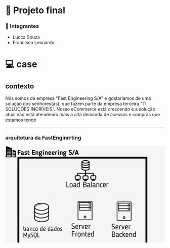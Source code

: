 # 🚀 Projeto final


### 👥 Integrantes
- Lucca Souza
- Francisco Leonardo

# 💻 case 
## contexto
Nós somos da empresa "Fast Engineering S/A" e
gostaríamos de uma solução dos senhores(as), que
fazem parte da empresa terceira "TI SOLUÇÕES
INCRÍVEIS".
Nosso eCommerce está crescendo e a solução
atual não está atendendo mais a alta demanda de
acessos e compras que estamos tendo
___
### arquitetura da FastEnginrrting
![Arquitetura atual](img/fast.webp)